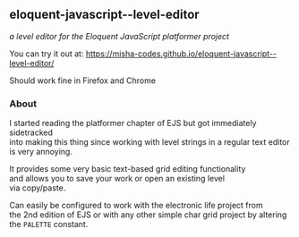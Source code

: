 ## eloquent-javascript--level-editor
*a level editor for the Eloquent JavaScript platformer project*

You can try it out at: https://misha-codes.github.io/eloquent-javascript--level-editor/

Should work fine in Firefox and Chrome  

### About

I started reading the platformer chapter of EJS but got immediately sidetracked  
into making this thing since working with level strings in a regular text editor  
is very annoying.  

It provides some very basic text-based grid editing functionality  
and allows you to save your work or open an existing level   
via copy/paste.

Can easily be configured to work with the electronic life project from  
the 2nd edition of EJS or with any other simple char grid project by altering  
the `PALETTE` constant.
